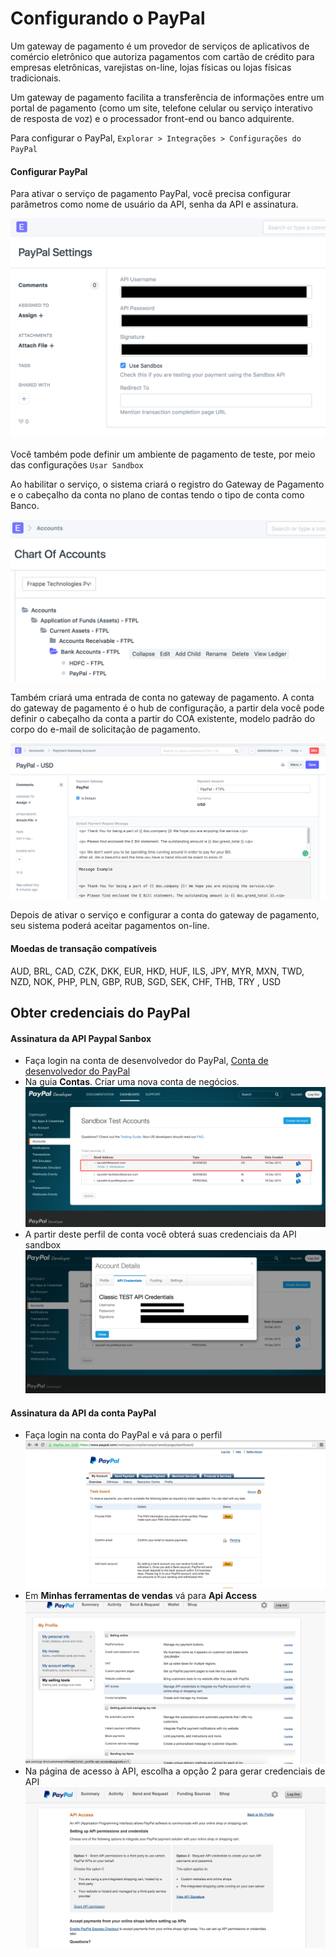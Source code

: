 # Configurando o PayPal



Um gateway de pagamento é um provedor de serviços de aplicativos de comércio eletrônico que autoriza pagamentos com cartão de crédito para empresas eletrônicas, varejistas on-line, lojas físicas ou lojas físicas tradicionais.


Um gateway de pagamento facilita a transferência de informações entre um portal de pagamento (como um site, telefone celular ou serviço interativo de resposta de voz) e o processador front-end ou banco adquirente.


Para configurar o PayPal,
`Explorar > Integrações > Configurações do PayPal`


#### Configurar PayPal


Para ativar o serviço de pagamento PayPal, você precisa configurar parâmetros como nome de usuário da API, senha da API e assinatura.


![Configurações do PayPal](/files/paypal_settings.png)


Você também pode definir um ambiente de pagamento de teste, por meio das configurações `Usar Sandbox`


Ao habilitar o serviço, o sistema criará o registro do Gateway de Pagamento e o cabeçalho da conta no plano de contas tendo o tipo de conta como Banco.


![COA do PayPal](/files/paypal_coa.png)


Também criará uma entrada de conta no gateway de pagamento. A conta do gateway de pagamento é o hub de configuração, a partir dela você pode definir o cabeçalho da conta a partir do COA existente, modelo padrão do corpo do e-mail de solicitação de pagamento.


![Conta de gateway de pagamento](/files/payment_gateway_account_paypal.png)


Depois de ativar o serviço e configurar a conta do gateway de pagamento, seu sistema poderá aceitar pagamentos on-line.


#### Moedas de transação compatíveis


AUD, BRL, CAD, CZK, DKK, EUR, HKD, HUF, ILS, JPY, MYR, MXN, TWD, NZD, NOK, PHP, PLN, GBP, RUB, SGD, SEK, CHF, THB, TRY , USD


## Obter credenciais do PayPal


#### Assinatura da API Paypal Sanbox


* Faça login na conta de desenvolvedor do PayPal, [Conta de desenvolvedor do PayPal](https://developer.paypal.com/)
* Na guia **Contas**. Criar uma nova conta de negócios.
![Solicitação de pagamento](/files/setup-sanbox-1.png)
* A partir deste perfil de conta você obterá suas credenciais da API sandbox
![Solicitação de pagamento](/files/sanbox-credentials.png)



#### Assinatura da API da conta PayPal


* Faça login na conta do PayPal e vá para o perfil
![Solicitação de pagamento](/files/api-step-1.png)
* Em **Minhas ferramentas de vendas** vá para **Api Access**
![Solicitação de pagamento](/files/api-step-2.png)
* Na página de acesso à API, escolha a opção 2 para gerar credenciais de API
![Solicitação de pagamento](/files/api-step-3.png)



